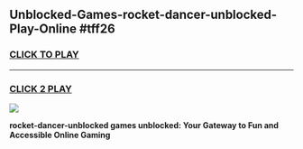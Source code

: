 
## Unblocked-Games-rocket-dancer-unblocked-Play-Online #tff26
<h3>
<a href="https://news.freeplayer.one?title=rocket-dancer-unblocked&ref=3">CLICK TO PLAY</a></h3>
<hr>

<h3>
<a href="https://news.freeplayer.one?title=rocket-dancer-unblocked&ref=3">CLICK 2 PLAY</a>
  
</h3>

<a href="https://news.freeplayer.one?title=rocket-dancer-unblocked&ref=3"><img src="https://clearcache.store/games.png"></a>


**rocket-dancer-unblocked games unblocked: Your Gateway to Fun and Accessible Online Gaming**
